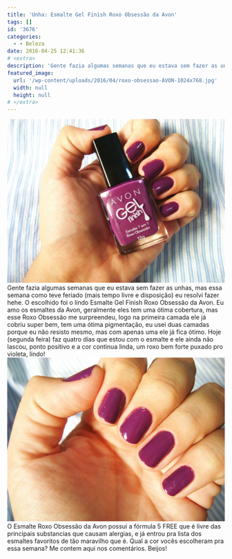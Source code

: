 ```yaml
---
title: 'Unha: Esmalte Gel Finish Roxo Obsessão da Avon'
tags: []
id: '3676'
categories:
  - - Beleza
date: 2016-04-25 12:41:36
# <extra>
description: 'Gente fazia algumas semanas que eu estava sem fazer as unhas, mas essa semana como teve feriado (mais tempo livre e disposição) eu resolvi fazer hehe. O escolhido foi o lindo Esmalte Gel Finish Roxo Obsessão da Avon. Eu amo os esmaltes da Avon, geralmente eles tem uma ótima cobertura, mas esse Roxo Obsessão me surpreendeu, logo na primeira camada ele já cobriu super bem, tem uma ótima pigmentação, eu usei duas camadas porque eu não resisto mesmo, mas com apenas uma ele já fica ótimo. Hoje (segunda feira) faz quatro dias que estou com o esmalte e ele ainda não lascou, ponto positivo e a cor continua linda, um roxo bem forte puxado pro violeta, lindo! O Esmalte Roxo Obsessão da Avon possui a fórmula 5 FREE que é livre das principais substancias que causam alergias, e já entrou &hellip;'
featured_image: 
  url: '/wp-content/uploads/2016/04/roxo-obsessao-AVON-1024x768.jpg'
  width: null
  height: null
# </extra>
---
```


[![Esmalte Gel Finish Roxo Obsessão da Avon](/wp-content/uploads/2016/04/roxo-obsessao-AVON-1024x768.jpg)](/wp-content/uploads/2016/04/roxo-obsessao-AVON.jpg) Gente fazia algumas semanas que eu estava sem fazer as unhas, mas essa semana como teve feriado (mais tempo livre e disposição) eu resolvi fazer hehe. O escolhido foi o lindo Esmalte Gel Finish Roxo Obsessão da Avon. Eu amo os esmaltes da Avon, geralmente eles tem uma ótima cobertura, mas esse Roxo Obsessão me surpreendeu, logo na primeira camada ele já cobriu super bem, tem uma ótima pigmentação, eu usei duas camadas porque eu não resisto mesmo, mas com apenas uma ele já fica ótimo. Hoje (segunda feira) faz quatro dias que estou com o esmalte e ele ainda não lascou, ponto positivo e a cor continua linda, um roxo bem forte puxado pro violeta, lindo! [![esmalte gel da avon - roxo obsessão ](/wp-content/uploads/2016/04/esmalte-gel-roxo-obsessao-avon-1024x768.jpg)](/wp-content/uploads/2016/04/esmalte-gel-roxo-obsessao-avon.jpg) O Esmalte Roxo Obsessão da Avon possui a fórmula 5 FREE que é livre das principais substancias que causam alergias, e já entrou pra lista dos esmaltes favoritos de tão maravilho que é. Qual a cor vocês escolheram pra essa semana? Me contem aqui nos comentários. Beijos!
